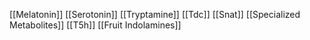 [[Melatonin]]
[[Serotonin]]
[[Tryptamine]]
[[Tdc]]
[[Snat]]
[[Specialized Metabolites]]
[[T5h]]
[[Fruit Indolamines]]
